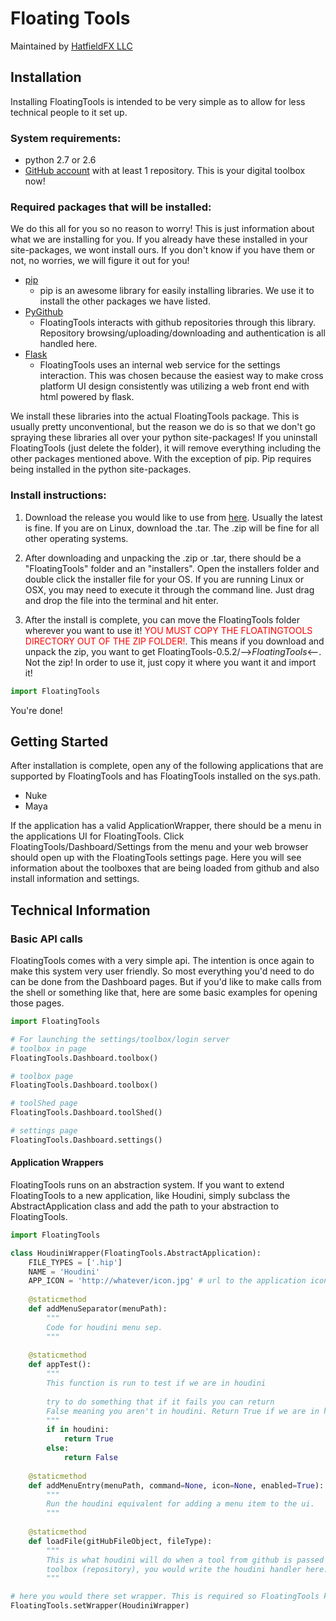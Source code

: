 # Floating Tools

Maintained by [HatfieldFX LLC](http://www.hatfieldfx.com/)

## Installation

Installing FloatingTools is intended to be very simple as to allow for less technical people to it set up.

### System requirements:
 - python 2.7 or 2.6
 - [GitHub account](https://github.com/) with at least 1 repository. This is your digital toolbox now!

### Required packages that will be installed:
We do this all for you so no reason to worry! This is just information about what we are installing for you.
If you already have these installed in your site-packages, we wont install ours. If you don't know if you have them or 
not, no worries, we will figure it out for you!

 - [pip](https://pip.pypa.io/en/stable/)
    - pip is an awesome library for easily installing libraries. We use it to install the other packages we have listed.
 - [PyGithub](http://pygithub.readthedocs.io/en/latest/introduction.html)
    - FloatingTools interacts with github repositories through this library. Repository browsing/uploading/downloading 
    and authentication is all handled here. 
 - [Flask](http://flask.pocoo.org/docs/0.12/)
    - FloatingTools uses an internal web service for the settings interaction. This was chosen because the easiest
    way to make cross platform UI design consistently was utilizing a web front end with html powered by flask.
    
We install these libraries into the actual FloatingTools package. This is usually pretty unconventional, but the reason
we do is so that we don't go spraying these libraries all over your python site-packages! If you uninstall FloatingTools 
(just delete the folder), it will remove everything including the other packages mentioned above. With the exception of pip. 
Pip requires being installed in the python site-packages.

### Install instructions:
1. Download the release you would like to use from [here](https://github.com/aldmbmtl/FloatingTools/releases). 
Usually the latest is fine. If you are on Linux, download the .tar. The .zip will be fine for all other operating systems. 

2. After downloading and unpacking the .zip or .tar, there should be a "FloatingTools" folder and an "installers". Open 
the installers folder and double click the installer file for your OS. If you are running Linux or OSX, you may need to
execute it through the command line. Just drag and drop the file into the terminal and hit enter.

3. After the install is complete, you can move the FloatingTools folder wherever you want to use it! 
<span style="color:red"> YOU MUST COPY THE FLOATINGTOOLS DIRECTORY OUT OF THE ZIP FOLDER!</span>. This means if you 
download and unpack the zip, you want to get FloatingTools-0.5.2/-->*FloatingTools*<--. Not the zip! In order to use it, 
just copy it where you want it and import it! 
```python
import FloatingTools
```
You're done!

Getting Started
-
After installation is complete, open any of the following applications that are supported by FloatingTools and has 
FloatingTools installed on the sys.path.
 + Nuke
 + Maya

If the application has a valid ApplicationWrapper, there should be a menu in the applications UI for FloatingTools. 
Click FloatingTools/Dashboard/Settings from the menu and your web browser should open up with the FloatingTools settings
page. Here you will see information about the toolboxes that are being loaded from github and also install information 
and settings.

## Technical Information

### Basic API calls
FloatingTools comes with a very simple api. The intention is once again to make this system very user friendly. So most
everything you'd need to do can be done from the Dashboard pages. But if you'd like to make calls from the shell or 
something like that, here are some basic examples for opening those pages. 
```python
import FloatingTools

# For launching the settings/toolbox/login server
# toolbox in page
FloatingTools.Dashboard.toolbox()

# toolbox page
FloatingTools.Dashboard.toolbox()

# toolShed page
FloatingTools.Dashboard.toolShed()

# settings page
FloatingTools.Dashboard.settings()
```

#### Application Wrappers
FloatingTools runs on an abstraction system. If you want to extend FloatingTools to a new application, like Houdini, 
simply subclass the AbstractApplication class and add the path to your abstraction to FloatingTools. 
 
```python
import FloatingTools

class HoudiniWrapper(FloatingTools.AbstractApplication):
    FILE_TYPES = ['.hip']
    NAME = 'Houdini'
    APP_ICON = 'http://whatever/icon.jpg' # url to the application icon.
    
    @staticmethod
    def addMenuSeparator(menuPath):
        """
        Code for houdini menu sep.
        """
        
    @staticmethod
    def appTest():
        """
        This function is run to test if we are in houdini
        
        try to do something that if it fails you can return 
        False meaning you aren't in houdini. Return True if we are in houdini 
        """
        if in houdini:
            return True
        else:
            return False
        
    @staticmethod
    def addMenuEntry(menuPath, command=None, icon=None, enabled=True):
        """
        Run the houdini equivalent for adding a menu item to the ui.
        """
        
    @staticmethod
    def loadFile(gitHubFileObject, fileType):
        """
        This is what houdini will do when a tool from github is passed to it. So if the file is a python script in the
        toolbox (repository), you would write the houdini handler here. 
        """

# here you would there set wrapper. This is required so FloatingTools know which wrapper it needs to use.
FloatingTools.setWrapper(HoudiniWrapper)
```



